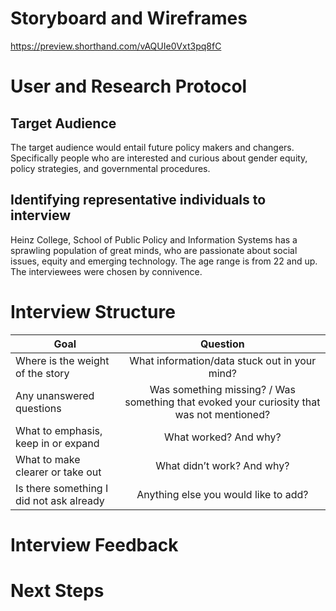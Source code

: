 # Storyboard and Wireframes 
https://preview.shorthand.com/vAQUIe0Vxt3pq8fC

# User and Research Protocol
<h2> Target Audience </h2>
The target audience would entail future policy makers and changers. Specifically people who are interested and curious about gender equity, policy strategies, and governmental procedures. 
<h2> Identifying representative individuals to interview </h2>
 Heinz College, School of Public Policy and Information Systems has a sprawling population of great minds, who are passionate about social issues, equity and emerging technology. The age range is from 22 and up. The interviewees were chosen by connivence. 

# Interview Structure

| Goal                               | Question      |
| ---------------------------------- |:-------------:|
| Where is the weight of the story | What information/data stuck out in your mind? |
| Any unanswered questions   | Was something missing? / Was something that evoked your curiosity that was not mentioned? |
| What to emphasis, keep in or expand     | What worked? And why?    |
| What to make clearer or take out | What didn’t work? And why?  |
| Is there something I did not ask already | Anything else you would like to add? |

# Interview Feedback 

# Next Steps 
